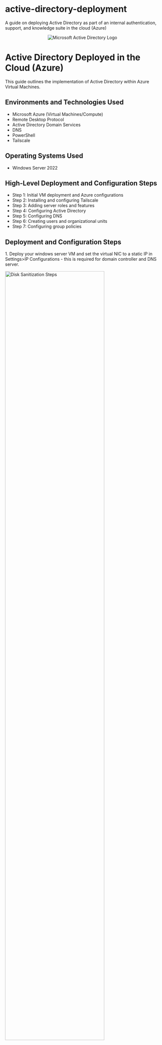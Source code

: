 # active-directory-deployment
A guide on deploying Active Directory as part of an internal authentication, support, and knowledge suite in the cloud (Azure)

<p align="center">
<img src="https://i.imgur.com/pU5A58S.png" alt="Microsoft Active Directory Logo"/>
</p>

<h1>Active Directory Deployed in the Cloud (Azure)</h1>
This guide outlines the implementation of Active Directory within Azure Virtual Machines.<br />

<h2>Environments and Technologies Used</h2>

- Microsoft Azure (Virtual Machines/Compute)
- Remote Desktop Protocol
- Active Directory Domain Services
- DNS
- PowerShell
- Tailscale

<h2>Operating Systems Used </h2>

- Windows Server 2022

<h2>High-Level Deployment and Configuration Steps</h2>

- Step 1: Initial VM deployment and Azure configurations
- Step 2: Installing and configuring Tailscale
- Step 3: Adding server roles and features
- Step 4: Configuring Active Directory
- Step 5: Configuring DNS
- Step 6: Creating users and organizational units
- Step 7: Configuring group policies

<h2>Deployment and Configuration Steps</h2>
<p>
  1. Deploy your windows server VM and set the virtual NIC to a static IP in Settings>IP Configurations - this is required for domain controller and DNS server.
</p>
<p>
  <img src="https://github.com/user-attachments/assets/6c9c63bb-c197-4004-99ff-31811c43495f" height="80%" width="80%" alt="Disk Sanitization Steps"/>
</p>

<br />
<p>
  2. RDP into your VM and install tailscale and check "Run unattended" in the preferences submenu from the taskbar so it will automatically start upon reboots and run as the admin user you have made.
</p>
<p>
  <img src="https://github.com/user-attachments/assets/51a6a800-2c6d-4b08-845b-09678bc2712e" height="80%" width="80%" alt="Disk Sanitization Steps"/>
</p>

<br />
<p>
  3. When adding server roles and features, check Active Directory Domain Services, DNS, and IIS. After those are done installing, go back through server roles and features again and check CGI under IIS->Application Development.
</p>
<p>
  <img src="https://github.com/user-attachments/assets/62487467-6101-49b5-bdf0-81e8842a438d" height="80%" width="80%" alt="Disk Sanitization Steps"/>
</p>

<br />
<p>
  4. Promote your server to domain controller, configuring your new forest, domain, and DSRM password.
</p>
<p>
  <img src="https://github.com/user-attachments/assets/5521bb17-624b-44ce-ac2d-314228d9db2e" height="80%" width="80%" alt="Disk Sanitization Steps"/>
</p>

<br />
<p>
  5. In Tailscale admin DNS settings add a split DNS nameserver at the internal tailscale IP for your domain. This is so you can utilize Tailscale's magic DNS for the internal FQDN.
</p>
<p>
  <img src="https://github.com/user-attachments/assets/a0d838cb-4f2c-4e74-b610-73e27b3590cc" height="80%" width="80%" alt="Disk Sanitization Steps"/>
</p>

<br />
<p>
  6. Create your organizational units
</p>
<p>
  <img src="https://github.com/user-attachments/assets/3e050999-f1d7-46aa-b33b-36ea28313e77" height="80%" width="80%" alt="Disk Sanitization Steps"/>
</p>

<br />
<p>
  6a. Mass create user accounts with <a href="https://raw.githubusercontent.com/joshmadakor1/AD_PS/refs/heads/master/Generate-Names-Create-Users.ps1">this powershell script</a>
</p>
<p>
  <img src="https://github.com/user-attachments/assets/8ea428d5-60fc-4811-b516-5c81189f1593" height="80%" width="80%" alt="Disk Sanitization Steps"/>
</p>

<br />
<p>
  7. Edit your group policies
</p>
<p>
  <img src="https://github.com/user-attachments/assets/26025e6d-43b6-4cc2-8e50-eee6bc0f00c5" height="80%" width="80%" alt="Disk Sanitization Steps"/>
</p>
